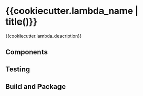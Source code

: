 # {{cookiecutter.lambda_name | title()}}

{{cookiecutter.lambda_description}}

## Components

## Testing

## Build and Package